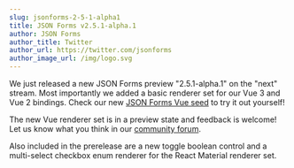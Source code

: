 ```yaml
---
slug: jsonforms-2-5-1-alpha1
title: JSON Forms v2.5.1-alpha.1
author: JSON Forms
author_title: Twitter
author_url: https://twitter.com/jsonforms
author_image_url: /img/logo.svg
---
```


We just released a new JSON Forms preview "2.5.1-alpha.1" on the "next" stream. Most importantly we added a basic renderer set for our Vue 3 and Vue 2 bindings. Check our new [JSON Forms Vue seed](https://github.com/eclipsesource/jsonforms-vue-seed) to try it out yourself!

The new Vue renderer set is in a preview state and feedback is welcome! Let us know what you think in our [community forum](https://spectrum.chat/jsonforms).

Also included in the prerelease are a new toggle boolean control and a multi-select checkbox enum renderer for the React Material renderer set.

